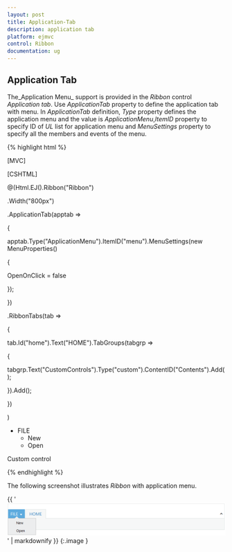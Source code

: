 ```yaml
---
layout: post
title: Application-Tab
description: application tab
platform: ejmvc
control: Ribbon
documentation: ug
---
```


## Application Tab

The_Application Menu_ support is provided in the _Ribbon_ control _Application tab_. Use _ApplicationTab_ property to define the application tab with menu. In _ApplicationTab_ definition, _Type_ property defines the application menu and the value is _ApplicationMenu_,_ItemID_ property to specify ID of _UL_ list for application menu and _MenuSettings_ property to specify all the members and events of the menu.



{% highlight html %}

[MVC]



[CSHTML]

@(Html.EJ().Ribbon("Ribbon")

.Width("800px")

.ApplicationTab(apptab =>

{

apptab.Type("ApplicationMenu").ItemID("menu").MenuSettings(new MenuProperties()

{

OpenOnClick = false

});

})

.RibbonTabs(tab =>

{

tab.Id("home").Text("HOME").TabGroups(tabgrp =>

{

tabgrp.Text("CustomControls").Type("custom").ContentID("Contents").Add();

}).Add();

})

)



<ul id="menu">

<li><a>FILE</a>

<ul>

<li><a>New</a></li>

<li><a>Open</a></li>

</ul>

</li>

</ul>

<div id="Contents">Custom control</div>



{% endhighlight %}



The following screenshot illustrates _Ribbon_ with application menu.

{{ '![](Application-Tab_images/Application-Tab_img1.png)' | markdownify }}
{:.image }




